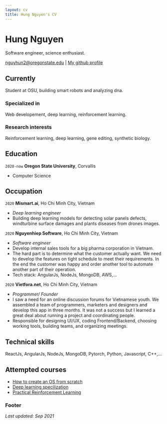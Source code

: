 ```yaml
---
layout: cv
title: Hung Nguyen's CV
---
```

# Hung Nguyen
Software engineer, science enthusiast.

<div id="webaddress">
<a href="mailto:nguyhun2@oregonstate.edu">nguyhun2@oregonstate.edu</a>
| <a href="https://github.com/toilahung">My github profile</a>
</div>


## Currently
Student at OSU, building smart robots and analyzing dna.

### Specialized in
Web developement, deep learning, reinforcement learning.

### Research interests
Reinforcement learning, deep learning, gene editing, synthetic biology.


## Education
`2020-now`
__Oregon State University__, Corvallis
- Computer Science


## Occupation
`2020`
__Mismart.ai__, Ho Chi Minh City, Vietnam
- *Deep learning engineer*
- Building deep learning models for detecting solar panels defects, windturbine surface damages and plants diseases from drones images.

`2020`
__Nguyenhiep Software__, Ho Chi Minh City, Vietnam
- *Software engineer*
- Develop internal sales tools for a big pharma corporation in Vietnam.
- The hard part is to determine what the customer actually want. We need to develop the features on tight schedule to meet their requirements. In the end the customer was happy and order another tool to automate another part of their operation.
- Tech stack: AngularJs, NodeJs, MongoDB, AWS,...

`2020`
__Vietfora.net__, Ho Chi Minh City, Vietnam
- *Programmer/ Founder*
- I saw a need for an online discussion forums for Vietnamese youth. We assembled a team of programmers, marketers and designers and develop this app in three months. It was not a success but I learned a great deal about running a project and coordinating people.
- Responsible for designing UI/UX, coding Frontend/Backend, choosing working tools, building teams, and organizing meetings.


## Technical skills
ReactJs, AngularJs, NodeJs, MongoDB, Pytorch, Python, Javascript, C++,...


## Attempted courses
- [How to create an OS from scratch](https://github.com/cfenollosa/os-tutorial)
- [Deep learning specilization](https://coursera.org/share/d70676e80e5fc9574474b108a48eeb4c)
- [Practical Reinforcement Learning](https://coursera.org/share/58ada0faab7ed668cae259d32399575b)

### Footer
*Last updated: Sep 2021*

